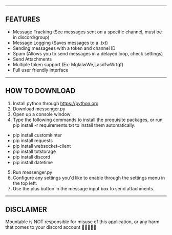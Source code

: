 ------------------------------------------------
FEATURES
-----------------------------------------------

- Message Tracking (See messages sent on a specific channel, must be in discord/group)
- Message Logging (Saves messages to a .txt)
- Sending messagees with a token and channel ID
- Spam (Allows you to send messages in a delayed loop, check settings)
- Send Attachments
- Multiple token support (Ex: MgIalwWe,LasdfwWrtgf)
- Full user friendly interface



------------------------------------------------
HOW TO DOWNLOAD
-----------------------------------------------

1. Install python through https://python.org
2. Download messenger.py
3. Open up a console window
4. Type the following commands to install the prequisite packages, or run pip install -r requirements.txt to install them automatically:
  - pip install customkinter
  - pip install requests
  - pip install websocket-client
  - pip install txtstorage
  - pip install discord
  - pip install datetime
5. Run messenger.py
6. Configure any settings you'd like to enable through the settings menu in the top left.
7. Use the plus button in the message input box to send attachments.


--------------------------------------
DISCLAIMER
-------------------------------------
Mountable is NOT responsible for misuse of this application, or any harm that comes to your discord account 🙏🙏🙏🙏🙏
